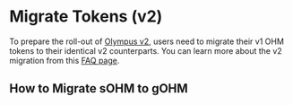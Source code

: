 # Migrate Tokens (v2)

To prepare the roll-out of [Olympus v2](https://olympusdao.medium.com/introducing-olympus-v2-c4ade14e9fe),
users need to migrate their v1 OHM tokens to their identical v2 counterparts. You
can learn more about the v2 migration from this [FAQ page](../basics/migration.md).

## How to Migrate sOHM to gOHM

